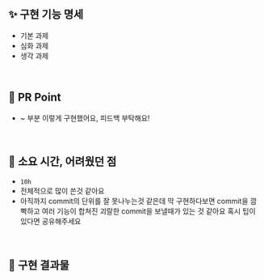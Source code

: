 <!-- PR의 제목은 "[ n주차 기본/심화/생각 과제 ] 과제명 " 으로 작성해주시면 되겠습니다 -->
<!-- PR은 리뷰어를 위한 글입니다, 보다 더 상세하게 적음으로써 소통을 활성화해봐요! -->

## ✨ 구현 기능 명세

-   기본 과제
-   심화 과제
-   생각 과제

<br />

## 🌼 PR Point

-   ~ 부분 이렇게 구현했어요, 피드백 부탁해요!

<br />

## 🥺 소요 시간, 어려웠던 점

-   `10h`
-   전체적으로 많이 쓴것 같아요
-   아직까지 commit의 단위를 잘 못나누는것 같은데 막 구현하다보면 commit을 깜빡하고 여러 기능이 합쳐진 괴랄한 commit을 보낼때가 있는 것 같아요 혹시 팁이 있다면 공유해주세요

<br />

## 🌈 구현 결과물

<!-- 스크린샷, gif, 배포링크 등 자유롭게 작성하되 애니메이션이나 동적UI 확인이 필요한 경우에는 스크린샷은 인정하지 않습니다. -->
